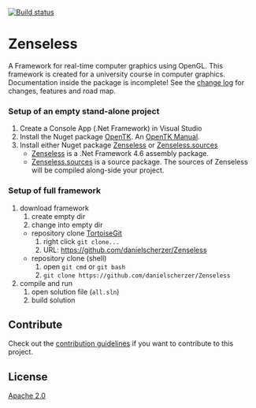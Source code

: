 [![Build status](https://ci.appveyor.com/api/projects/status/6yeqn2p92vd8rddx?svg=true)](https://ci.appveyor.com/project/danielscherzer/zenseless)

# Zenseless
A Framework for real-time computer graphics using OpenGL. This framework is created for a university course in computer graphics. Documentation inside the package is incomplete! See the [change log](CHANGELOG.md) for changes, features and road map.

### Setup of an empty stand-alone project
1. Create a Console App (.Net Framework) in Visual Studio
1. Install the Nuget package [OpenTK](hhttps://www.nuget.org/packages/OpenTK/3.0.0-pre). An [OpenTK Manual](https://github.com/mono/opentk/blob/master/Documentation/Manual.pdf).
1. Install either Nuget package [Zenseless](https://www.nuget.org/packages/Zenseless/) or [Zenseless.sources](https://www.nuget.org/packages/Zenseless.sources/)
	+ [Zenseless](https://www.nuget.org/packages/Zenseless/) is a .Net Framework 4.6 assembly package.
	+ [Zenseless.sources](https://www.nuget.org/packages/Zenseless.sources/) is a source package. The sources of Zenseless will be compiled along-side your project.

### Setup of full framework
1. download framework
	1. create empty dir
	1. change into empty dir
	+ repository clone [TortoiseGit](https://tortoisegit.org/)
		1. right click `git clone...`
		1. URL: https://github.com/danielscherzer/Zenseless
	+ repository clone (shell)
		1. open `git cmd` or `git bash`
		1. `git clone https://github.com/danielscherzer/Zenseless`
1. compile and run
	1. open solution file (`all.sln`)
	1. build solution


## Contribute
Check out the [contribution guidelines](CONTRIBUTING.md)
if you want to contribute to this project.

## License
[Apache 2.0](LICENSE)